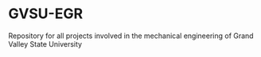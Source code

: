 # GVSU-EGR
Repository for all projects involved in the mechanical engineering of Grand Valley State University
